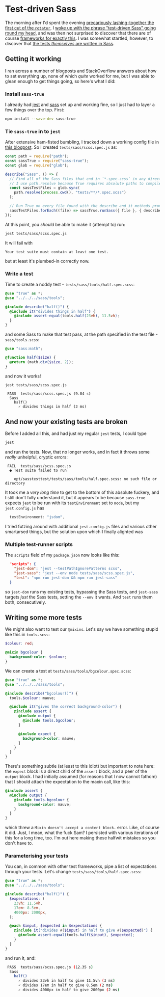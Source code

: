 # Test-driven Sass

The morning after I'd spent the evening [precariously lashing-together the first cut of the `rotator`](https://github.com/pikesley/jlock/blob/84c47f711c13d50507ce6bcf19b6c0f2f36afce0/sass/base/_default.scss#L46-L91), I [woke up with the phrase "test-driven Sass" going round my head](https://twitter.com/pikesley/status/1454759899204923393), and was then not surprised to discover that there are of course [frameworks for exactly this](https://github.com/oddbird/true). I was somewhat startled, however, to discover that [the tests _themselves_ are written in Sass](tests/sass/rotator/one-frame.spec.scss).

## Getting it working

I ran across a number of blogposts and StackOverflow answers about how to set everything up, none of which _quite_ worked for me, but I was able to glean enough to get things going, so here's what I did:

### Install `sass-true`

I already had [jest](https://jestjs.io/) and [sass](https://sass-lang.com/) set up and working fine, so I just had to layer a few things over the top. First:

```bash
npm install --save-dev sass-true
```

### Tie `sass-true` in to `jest`

After extensive ham-fisted bumbling, I tracked down a working config file in [this blogpost](https://www.educative.io/blog/sass-tutorial-unit-testing-with-sass-true#jest). So I created `tests/sass/scss.spec.js` as:

```javascript
const path = require("path");
const sassTrue = require("sass-true");
const glob = require("glob");

describe("Sass", () => {
  // Find all of the Sass files that end in `*.spec.scss` in any directory of this project.
  // I use path.resolve because True requires absolute paths to compile test files.
  const sassTestFiles = glob.sync(
    path.resolve(process.cwd(), "tests/**/*.spec.scss")
  );

  // Run True on every file found with the describe and it methods provided
  sassTestFiles.forEach((file) => sassTrue.runSass({ file }, { describe, it }));
});
```

At this point, you _should_ be able to make it (attempt to) run:

```bash
jest tests/sass/scss.spec.js
```

It will fail with

```
Your test suite must contain at least one test.
```

but at least it's plumbed-in correctly now.

### Write a test

Time to create a noddy test - `tests/sass/tools/half.spec.scss`:

```scss
@use "true" as *;
@use "../../../sass/tools";

@include describe("half()") {
  @include it("divides things in half") {
    @include assert-equal(tools.half(23vh), 11.5vh);
  }
}
```

and some Sass to make that test pass, at the path specified in the test file - `sass/tools.scss`:

```scss
@use "sass:math";

@function half($size) {
  @return (math.div($size, 2));
}
```

and now it works!

```bash
jest tests/sass/scss.spec.js
```

```
 PASS  tests/sass/scss.spec.js (9.84 s)
  Sass
    half()
      ✓ divides things in half (3 ms)
```

## And now your existing tests are broken

Before I added all this, and had just my regular `jest` tests, I could type

```bash
jest
```

and run the tests. Now, that no longer works, and in fact it throws some _really_ unhelpful, cryptic errors:

```
 FAIL  tests/sass/scss.spec.js
  ● Test suite failed to run

    opt/sasstesttest/tests/sass/tools/half.spec.scss: no such file or directory
```

It took me a _very long time_ to get to the bottom of this absolute fuckery, and I still don't fully understand it, but it appears to be because `sass-true` expects `jest` to be run with its `testEnvironment` set to `node`, but my `jest.config.js` has

```javascript
  testEnvironment: "jsdom",
```

I tried futzing around with additional `jest.config.js` files and various other smartarsed things, but the solution upon which I finally alighted was

### Multiple test-runner scripts

The `scripts` field of my `package.json` now looks like this:

```json
  "scripts": {
    "jest-dom": "jest --testPathIgnorePatterns scss",
    "jest-sass": "jest --env node tests/sass/scss.spec.js",
    "test": "npm run jest-dom && npm run jest-sass"
  }
```

so `jest-dom` runs my existing tests, bypassing the Sass tests, and `jest-sass` targets _just_ the Sass tests, setting the `--env` it wants. And `test` runs them both, consecutively.

## Writing some more tests

We might also want to test our `@mixins`. Let's say we have something stupid like this in `tools.scss`:

```scss
$colour: red;

@mixin bgcolour {
  background-color: $colour;
}
```

We can create a test at `tests/sass/tools/bgcolour.spec.scss`:

```scss
@use "true" as *;
@use "../../../sass/tools";

@include describe("bgcolour()") {
  tools.$colour: mauve;

  @include it("gives the correct background-color") {
    @include assert {
      @include output {
        @include tools.bgcolour;
      }

      @include expect {
        background-color: mauve;
      }
    }
  }
}
```

There's something subtle (at least to this idiot) but important to note here: the `expect` block is a direct child of the `assert` block, and a peer of the `output` block. I had initially assumed (for reasons that I now cannot fathom) that I should attach the expectation to the maxin call, like this:

```scss
@include assert {
  @include output {
    @include tools.bgcolour {
      background-color: mauve;
    }
  }
}
```

which threw a `Mixin doesn't accept a content block.` error. Like, of course it did. Just, I mean, what the fuck Sam? I persisted with various iterations of this for a long time, too. I'm out here making these halfwit mistakes so you don't have to.

### Parameterising your tests

You can, in common with other test frameworks, pipe a list of expectations through your tests. Let's change `tests/sass/tools/half.spec.scss`:

```scss
@use "true" as *;
@use "../../../sass/tools";

@include describe("half()") {
  $expectations: (
    23vh: 11.5vh,
    17em: 8.5em,
    4000px: 2000px,
  );

  @each $input, $expected in $expectations {
    @include it("divides #{$input} in half to give #{$expected}") {
      @include assert-equal(tools.half($input), $expected);
    }
  }
}
```

and run it, and:

```bash
 PASS  tests/sass/scss.spec.js (12.35 s)
  Sass
    half()
      ✓ divides 23vh in half to give 11.5vh (3 ms)
      ✓ divides 17em in half to give 8.5em (2 ms)
      ✓ divides 4000px in half to give 2000px (2 ms)
```
